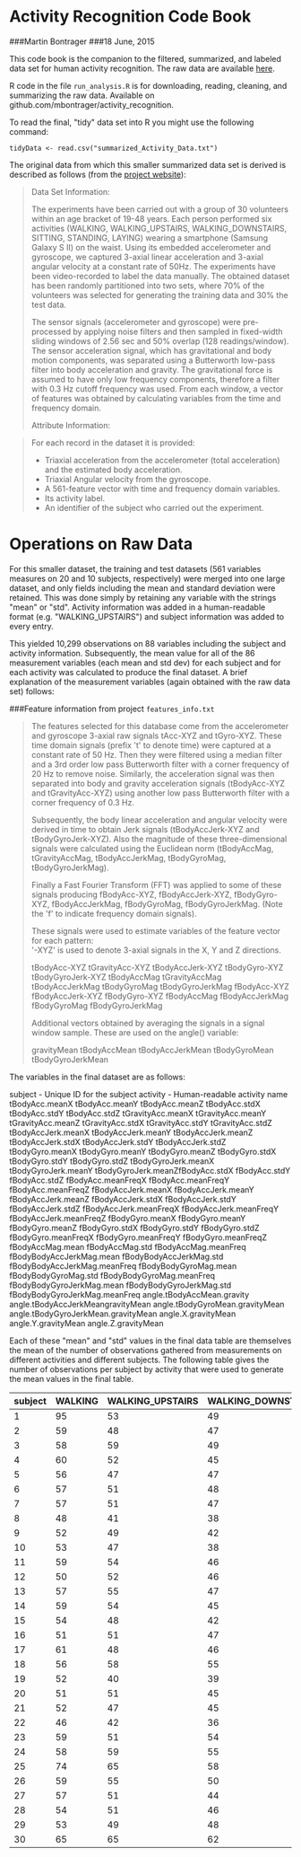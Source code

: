 # Activity Recognition Code Book
###Martin Bontrager
###18 June, 2015

This code book is the companion to the filtered, summarized, and labeled data set for human activity recognition. The raw data are available [here](https://d396qusza40orc.cloudfront.net/getdata%2Fprojectfiles%2FUCI%20HAR%20Dataset.zip). 

R code in the file `run_analysis.R` is for downloading, reading, cleaning, and summarizing the raw data. Available on github.com/mbontrager/activity_recognition.

To read the final, "tidy" data set into R you might use the following command:

`tidyData <- read.csv("summarized_Activity_Data.txt")`

The original data from which this smaller summarized  data set is derived is described as follows (from the [project website](http://archive.ics.uci.edu/ml/datasets/Human+Activity+Recognition+Using+Smartphones)):

>    Data Set Information:
>
>    The experiments have been carried out with a group of 30 volunteers within an age bracket of 19-48 years. Each person performed six activities (WALKING, WALKING_UPSTAIRS, WALKING_DOWNSTAIRS, SITTING, STANDING, LAYING) wearing a smartphone (Samsung Galaxy S II) on the waist. Using its embedded accelerometer and gyroscope, we captured 3-axial linear acceleration and 3-axial angular velocity at a constant rate of 50Hz. The experiments have been video-recorded to label the data manually. The obtained dataset has been randomly partitioned into two sets, where 70% of the volunteers was selected for generating the training data and 30% the test data.
>
>    The sensor signals (accelerometer and gyroscope) were pre-processed by applying noise filters and then sampled in fixed-width sliding windows of 2.56 sec and 50% overlap (128 readings/window). The sensor acceleration signal, which has gravitational and body motion components, was separated using a Butterworth low-pass filter into body acceleration and gravity. The gravitational force is assumed to have only low frequency components, therefore a filter with 0.3 Hz cutoff frequency was used. From each window, a vector of features was obtained by calculating variables from the time and frequency domain.
>
>    Attribute Information:

>    For each record in the dataset it is provided:
>    - Triaxial acceleration from the accelerometer (total acceleration) and the estimated body acceleration.
>    - Triaxial Angular velocity from the gyroscope.
>    - A 561-feature vector with time and frequency domain variables.
>    - Its activity label.
>    - An identifier of the subject who carried out the experiment.


# Operations on Raw Data

For this smaller dataset, the training and test datasets (561 variables measures on 20 and 10 subjects, respectively) were merged into one large dataset, and only fields including the mean and standard deviation were retained. This was done simply by retaining any variable with the strings "mean" or "std". Activity information was added in a human-readable format (e.g. "WALKING_UPSTAIRS") and subject information was added to every entry. 

This yielded 10,299 observations on 88 variables including the subject and activity information. Subsequently, the mean value for all of the 86 measurement variables (each mean and std dev) for each subject and for each activity was calculated to produce the final dataset. A brief explanation of the measurement variables (again obtained with the raw data set) follows:

###Feature information from project `features_info.txt`

>The features selected for this database come from the accelerometer and gyroscope 3-axial raw signals tAcc-XYZ and tGyro-XYZ. These time domain signals (prefix 't' to denote time) were captured at a constant rate of 50 Hz. Then they were filtered using a median filter and a 3rd order low pass Butterworth filter with a corner frequency of 20 Hz to remove noise. Similarly, the acceleration signal was then separated into body and gravity acceleration signals (tBodyAcc-XYZ and tGravityAcc-XYZ) using another low pass Butterworth filter with a corner frequency of 0.3 Hz. 
>
>Subsequently, the body linear acceleration and angular velocity were derived in time to obtain Jerk signals (tBodyAccJerk-XYZ and tBodyGyroJerk-XYZ). Also the magnitude of these three-dimensional signals were calculated using the Euclidean norm (tBodyAccMag, tGravityAccMag, tBodyAccJerkMag, tBodyGyroMag, tBodyGyroJerkMag). 
>
>Finally a Fast Fourier Transform (FFT) was applied to some of these signals producing fBodyAcc-XYZ, fBodyAccJerk-XYZ, fBodyGyro-XYZ, fBodyAccJerkMag, fBodyGyroMag, fBodyGyroJerkMag. (Note the 'f' to indicate frequency domain signals). 
>
>These signals were used to estimate variables of the feature vector for each pattern:  
'-XYZ' is used to denote 3-axial signals in the X, Y and Z directions.
>
>tBodyAcc-XYZ
>tGravityAcc-XYZ
>tBodyAccJerk-XYZ
>tBodyGyro-XYZ
>tBodyGyroJerk-XYZ
>tBodyAccMag
>tGravityAccMag
>tBodyAccJerkMag
>tBodyGyroMag
>tBodyGyroJerkMag
>fBodyAcc-XYZ
>fBodyAccJerk-XYZ
>fBodyGyro-XYZ
>fBodyAccMag
>fBodyAccJerkMag
>fBodyGyroMag
>fBodyGyroJerkMag
>
>Additional vectors obtained by averaging the signals in a signal window sample. These are used on the angle() variable:
>
>gravityMean
>tBodyAccMean
>tBodyAccJerkMean
>tBodyGyroMean
>tBodyGyroJerkMean


The variables in the final dataset are as follows:

subject - Unique ID for the subject
activity - Human-readable activity name
tBodyAcc.meanX
tBodyAcc.meanY
tBodyAcc.meanZ
tBodyAcc.stdX
tBodyAcc.stdY
tBodyAcc.stdZ
tGravityAcc.meanX
tGravityAcc.meanY
tGravityAcc.meanZ
tGravityAcc.stdX
tGravityAcc.stdY
tGravityAcc.stdZ
tBodyAccJerk.meanX
tBodyAccJerk.meanY
tBodyAccJerk.meanZ
tBodyAccJerk.stdX
tBodyAccJerk.stdY
tBodyAccJerk.stdZ
tBodyGyro.meanX
tBodyGyro.meanY
tBodyGyro.meanZ
tBodyGyro.stdX
tBodyGyro.stdY
tBodyGyro.stdZ
tBodyGyroJerk.meanX
tBodyGyroJerk.meanY
tBodyGyroJerk.meanZfBodyAcc.stdX
fBodyAcc.stdY
fBodyAcc.stdZ
fBodyAcc.meanFreqX
fBodyAcc.meanFreqY
fBodyAcc.meanFreqZ
fBodyAccJerk.meanX
fBodyAccJerk.meanY
fBodyAccJerk.meanZ
fBodyAccJerk.stdX
fBodyAccJerk.stdY
fBodyAccJerk.stdZ
fBodyAccJerk.meanFreqX
fBodyAccJerk.meanFreqY
fBodyAccJerk.meanFreqZ
fBodyGyro.meanX
fBodyGyro.meanY
fBodyGyro.meanZ
fBodyGyro.stdX
fBodyGyro.stdY
fBodyGyro.stdZ
fBodyGyro.meanFreqX
fBodyGyro.meanFreqY
fBodyGyro.meanFreqZ
fBodyAccMag.mean
fBodyAccMag.std
fBodyAccMag.meanFreq
fBodyBodyAccJerkMag.mean
fBodyBodyAccJerkMag.std
fBodyBodyAccJerkMag.meanFreq
fBodyBodyGyroMag.mean
fBodyBodyGyroMag.std
fBodyBodyGyroMag.meanFreq
fBodyBodyGyroJerkMag.mean
fBodyBodyGyroJerkMag.std
fBodyBodyGyroJerkMag.meanFreq
angle.tBodyAccMean.gravity
angle.tBodyAccJerkMeangravityMean
angle.tBodyGyroMean.gravityMean
angle.tBodyGyroJerkMean.gravityMean
angle.X.gravityMean
angle.Y.gravityMean
angle.Z.gravityMean

Each of these "mean" and "std" values in the final data table are themselves the mean of the number of observations gathered from measurements on different activities and different subjects. The following table gives the number of observations per subject by activity that were used to generate the mean values in the final table. 

subject|WALKING|WALKING_UPSTAIRS|WALKING_DOWNSTAIRS|SITTING|STANDING|LAYING
---|---|---|---|---|---|---
1|95|53|49|47|53|50
2|59|48|47|46|54|48
3|58|59|49|52|61|62
4|60|52|45|50|56|54
5|56|47|47|44|56|52
6|57|51|48|55|57|57
7|57|51|47|48|53|52
8|48|41|38|46|54|54
9|52|49|42|50|45|50
10|53|47|38|54|44|58
11|59|54|46|53|47|57
12|50|52|46|51|61|60
13|57|55|47|49|57|62
14|59|54|45|54|60|51
15|54|48|42|59|53|72
16|51|51|47|69|78|70
17|61|48|46|64|78|71
18|56|58|55|57|73|65
19|52|40|39|73|73|83
20|51|51|45|66|73|68
21|52|47|45|85|89|90
22|46|42|36|62|63|72
23|59|51|54|68|68|72
24|58|59|55|68|69|72
25|74|65|58|65|74|73
26|59|55|50|78|74|76
27|57|51|44|70|80|74
28|54|51|46|72|79|80
29|53|49|48|60|65|69
30|65|65|62|62|59|70 